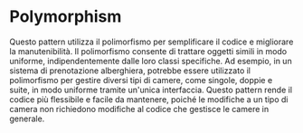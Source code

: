# Polymorphism

Questo pattern utilizza il polimorfismo per semplificare il codice e migliorare la manutenibilità. Il polimorfismo consente di trattare oggetti simili in modo uniforme, indipendentemente dalle loro classi specifiche. Ad esempio, in un sistema di prenotazione alberghiera, potrebbe essere utilizzato il polimorfismo per gestire diversi tipi di camere, come singole, doppie e suite, in modo uniforme tramite un'unica interfaccia. Questo pattern rende il codice più flessibile e facile da mantenere, poiché le modifiche a un tipo di camera non richiedono modifiche al codice che gestisce le camere in generale.
